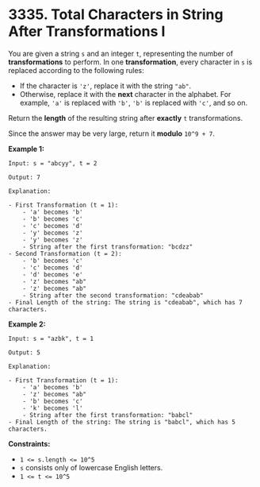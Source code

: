 # 3335. Total Characters in String After Transformations I

You are given a string `s` and an integer `t`, representing the number of **transformations** to perform. In one **transformation**, every character in `s` is replaced according to the following rules:

- If the character is `'z'`, replace it with the string `"ab"`.
- Otherwise, replace it with the **next** character in the alphabet. For example, `'a'` is replaced with `'b'`, `'b'` is replaced with `'c'`, and so on.

Return the **length** of the resulting string after **exactly** `t` transformations.

Since the answer may be very large, return it **modulo** `10^9 + 7`.

**Example 1:**

```()
Input: s = "abcyy", t = 2

Output: 7

Explanation:

- First Transformation (t = 1):
    - 'a' becomes 'b'
    - 'b' becomes 'c'
    - 'c' becomes 'd'
    - 'y' becomes 'z'
    - 'y' becomes 'z'
    - String after the first transformation: "bcdzz"
- Second Transformation (t = 2):
    - 'b' becomes 'c'
    - 'c' becomes 'd'
    - 'd' becomes 'e'
    - 'z' becomes "ab"
    - 'z' becomes "ab"
    - String after the second transformation: "cdeabab"
- Final Length of the string: The string is "cdeabab", which has 7 characters.
```

**Example 2:**

```()
Input: s = "azbk", t = 1

Output: 5

Explanation:

- First Transformation (t = 1):
    - 'a' becomes 'b'
    - 'z' becomes "ab"
    - 'b' becomes 'c'
    - 'k' becomes 'l'
    - String after the first transformation: "babcl"
- Final Length of the string: The string is "babcl", which has 5 characters.
```

**Constraints:**

- `1 <= s.length <= 10^5`
- `s` consists only of lowercase English letters.
- `1 <= t <= 10^5`
